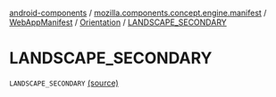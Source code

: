 [android-components](../../../index.md) / [mozilla.components.concept.engine.manifest](../../index.md) / [WebAppManifest](../index.md) / [Orientation](index.md) / [LANDSCAPE_SECONDARY](./-l-a-n-d-s-c-a-p-e_-s-e-c-o-n-d-a-r-y.md)

# LANDSCAPE_SECONDARY

`LANDSCAPE_SECONDARY` [(source)](https://github.com/mozilla-mobile/android-components/blob/master/components/concept/engine/src/main/java/mozilla/components/concept/engine/manifest/WebAppManifest.kt#L140)